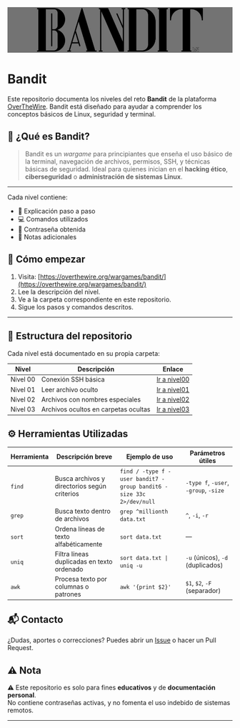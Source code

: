 ![bandit](Assets/Bnt.jpg)

# Bandit 

Este repositorio documenta los niveles del reto **Bandit** de la plataforma [OverTheWire](https://overthewire.org/wargames/bandit/). 
Bandit está diseñado para ayudar a comprender los conceptos básicos de Linux, seguridad y terminal.

## 🎯 ¿Qué es Bandit?

> Bandit es un *wargame* para principiantes que enseña el uso básico de la terminal, navegación de archivos, permisos, SSH, y técnicas básicas de seguridad.
Ideal para quienes inician en el **hacking ético**, **ciberseguridad** o **administración de sistemas Linux**.

---


Cada nivel contiene:
- 🧠 Explicación paso a paso
- 💻 Comandos utilizados
- 🔑 Contraseña obtenida
- 📝 Notas adicionales

## 🚀 Cómo empezar

1. Visita: [https://overthewire.org/wargames/bandit/](https://overthewire.org/wargames/bandit/)
2. Lee la descripción del nivel.
3. Ve a la carpeta correspondiente en este repositorio.
4. Sigue los pasos y comandos descritos.

---

## 📁 Estructura del repositorio

Cada nivel está documentado en su propia carpeta:

| Nivel | Descripción | Enlace |
|-------|-------------|--------|
| Nivel 00 | Conexión SSH básica | [Ir a nivel00](./nivel00) |
| Nivel 01 | Leer archivo oculto | [Ir a nivel01](./nivel01) |
| Nivel 02 | Archivos con nombres especiales | [Ir a nivel02](./nivel02) |
| Nivel 03 | Archivos ocultos en carpetas ocultas | [Ir a nivel03](./nivel03) |

## ⚙️ Herramientas Utilizadas

| Herramienta | Descripción breve                            | Ejemplo de uso                                                      | Parámetros útiles                     |
| ----------- | -------------------------------------------- | ------------------------------------------------------------------- | ------------------------------------- |
| `find`      | Busca archivos y directorios según criterios | `find / -type f -user bandit7 -group bandit6 -size 33c 2>/dev/null` | `-type f`, `-user`, `-group`, `-size` |
| `grep`      | Busca texto dentro de archivos               | `grep ^millionth data.txt`                                          | `^`, `-i`, `-r`                       |
| `sort`      | Ordena líneas de texto alfabéticamente       | `sort data.txt`                                                     | —                                     |
| `uniq`      | Filtra líneas duplicadas en texto ordenado   | `sort data.txt \| uniq -u`                                          | `-u` (únicos), `-d` (duplicados)      |
| `awk`       | Procesa texto por columnas o patrones        | `awk '{print $2}'`                                                  | `$1`, `$2`, `-F` (separador)          |


## 📬 Contacto

¿Dudas, aportes o correcciones? Puedes abrir un [Issue](https://github.com/) o hacer un Pull Request.


## ⚠️ Nota

⚠️ Este repositorio es solo para fines **educativos** y de **documentación personal**.  
No contiene contraseñas activas, y no fomenta el uso indebido de sistemas remotos.

---
